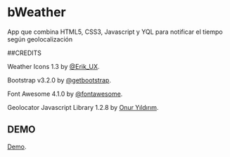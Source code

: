 bWeather
========

App que combina HTML5, CSS3, Javascript y YQL para notificar el tiempo según geolocalización


##CREDITS

Weather Icons 1.3 by [@Erik_UX](http://erikflowers.github.io/weather-icons).

Bootstrap v3.2.0 by [@getbootstrap](http://getbootstrap.com).

Font Awesome 4.1.0 by [@fontawesome](http://fortawesome.github.io/Font-Awesome/).

Geolocator Javascript Library 1.2.8 by [Onur Yıldırım](https://github.com/onury/geolocator).

## DEMO

[Demo](http://burasu.github.io/bweather).